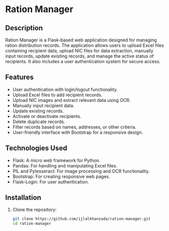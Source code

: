 # Ration Manager

## Description
Ration Manager is a Flask-based web application designed for managing ration distribution records. The application allows users to upload Excel files containing recipient data, upload NIC files for data extraction, manually input records, update existing records, and manage the active status of recipients. It also includes a user authentication system for secure access.

## Features
- User authentication with login/logout functionality.
- Upload Excel files to add recipient records.
- Upload NIC images and extract relevant data using OCR.
- Manually input recipient data.
- Update existing records.
- Activate or deactivate recipients.
- Delete duplicate records.
- Filter records based on names, addresses, or other criteria.
- User-friendly interface with Bootstrap for a responsive design.

## Technologies Used
- Flask: A micro web framework for Python.
- Pandas: For handling and manipulating Excel files.
- PIL and Pytesseract: For image processing and OCR functionality.
- Bootstrap: For creating responsive web pages.
- Flask-Login: For user authentication.

## Installation

1. Clone the repository:
   ```bash
   git clone https://github.com/ijlalkhanzada/ration-manager.git
   cd ration-manager
